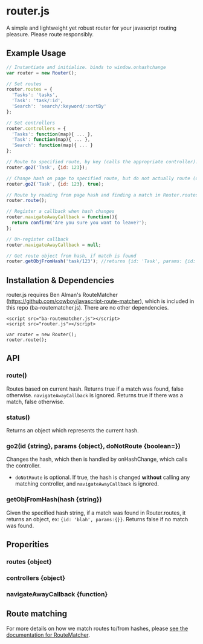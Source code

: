 # router.js
A simple and lightweight yet robust router for your javascript routing pleasure. Please route responsibly.

## Example Usage

```js
// Instantiate and initialize. binds to window.onhashchange
var router = new Router();

// Set routes
router.routes = {
  'Tasks': 'tasks',
  'Task': 'task/:id',
  'Search': 'search/:keyword/:sortBy'
};

// Set controllers
router.controllers = {
  'Tasks': function(map){ ... },
  'Task': function(map){ ... },
  'Search': function(map){ ... }
};

// Route to specified route, by key (calls the appropriate controller).
router.go2('Task', {id: 123});

// Change hash on page to specified route, but do not actually route (does not call the controller).
router.go2('Task', {id: 123}, true);

// Route by reading from page hash and finding a match in Router.routes.
router.route();

// Register a callback when hash changes
router.navigateAwayCallback = function(){
  return confirm('Are you sure you want to leave?');
};

// Un-register callback
router.navigateAwayCallback = null;

// Get route object from hash, if match is found
router.getObjFromHash('task/123'); //returns {id: 'Task', params: {id: 123}}

```

## Installation & Dependencies

router.js requires Ben Alman's RouteMatcher (https://github.com/cowboy/javascript-route-matcher), which is included
in this repo (ba-routematcher.js). There are no other dependencies.

```
<script src="ba-routematcher.js"></script>
<script src="router.js"></script>

var router = new Router();
router.route();
```

## API

### route()

Routes based on current hash. Returns true if a match was found, false otherwise. `navigateAwayCallback` is ignored.
Returns true if there was a match, false otherwise.

### status()

Returns an object which represents the current hash.

### go2(id {string}, params {object}, doNotRoute {boolean=})

Changes the hash, which then is handled by onHashChange, which calls the controller.
- `doNotRoute` is optional. If true, the hash is changed **without** calling any matching controller, and `navigateAwayCallback` is ignored.

### getObjFromHash(hash {string})

Given the specified hash string, if a match was found in Router.routes, it returns an object, ex: `{id: 'blah', params:{}}`. Returns false if no
match was found.

## Properities

### routes {object}
### controllers {object}
### navigateAwayCallback {function}

## Route matching

For more details on how we match routes to/from hashes, please [see the documentation for RouteMatcher](https://github.com/cowboy/javascript-route-matcher).
